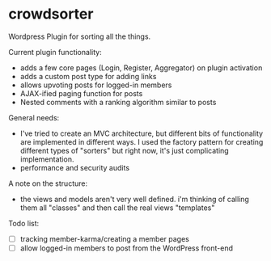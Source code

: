 # crowdsorter
Wordpress Plugin for sorting all the things.

Current plugin functionality:
 - adds a few core pages (Login, Register, Aggregator) on plugin activation
 - adds a custom post type for adding links
 - allows upvoting posts for logged-in members
 - AJAX-ified paging function for posts
 - Nested comments with a ranking algorithm similar to posts

General needs:
 - I've tried to create an MVC architecture, but different bits of functionality are implemented in different ways. I used the factory pattern for creating different types of "sorters" but right now, it's just complicating implementation.
 - performance and security audits

A note on the structure:
  - the views and models aren't very well defined. i'm thinking of calling them all "classes" and then call the real views "templates"

Todo list:
  - [ ] tracking member-karma/creating a member pages
  - [ ] allow logged-in members to post from the WordPress front-end
